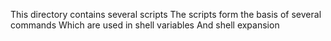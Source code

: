 This directory contains several scripts
The scripts form the basis of several commands
Which are used in shell variables
And shell expansion
